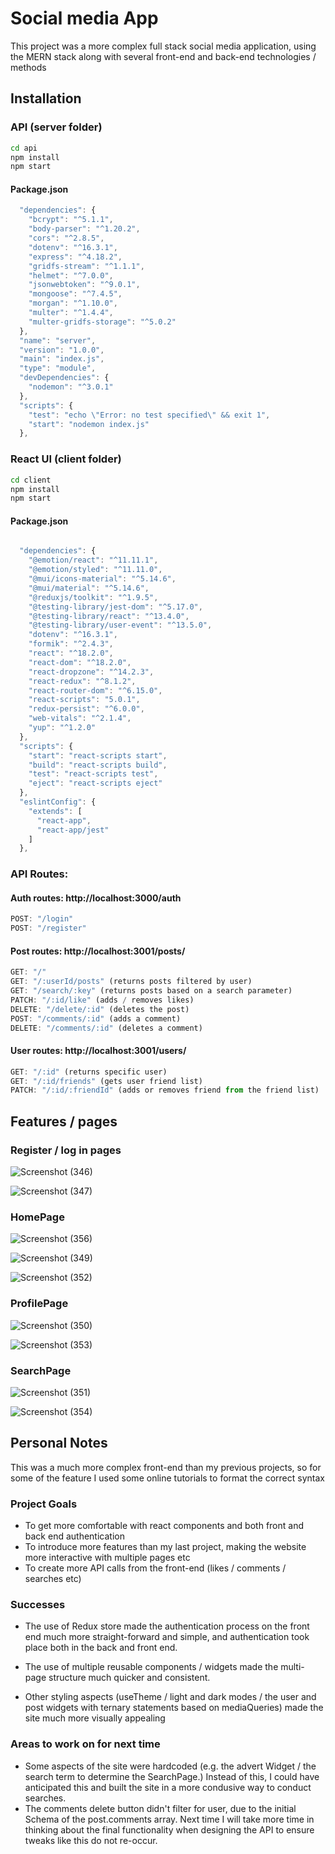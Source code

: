 # Social media App

This project was a more complex full stack social media application, using the MERN stack along with several front-end and back-end technologies / methods

## Installation

### API (server folder)

```bash
cd api
npm install
npm start
```
#### Package.json

```javascript
  "dependencies": {
    "bcrypt": "^5.1.1",
    "body-parser": "^1.20.2",
    "cors": "^2.8.5",
    "dotenv": "^16.3.1",
    "express": "^4.18.2",
    "gridfs-stream": "^1.1.1",
    "helmet": "^7.0.0",
    "jsonwebtoken": "^9.0.1",
    "mongoose": "^7.4.5",
    "morgan": "^1.10.0",
    "multer": "^1.4.4",
    "multer-gridfs-storage": "^5.0.2"
  },
  "name": "server",
  "version": "1.0.0",
  "main": "index.js",
  "type": "module",
  "devDependencies": {
    "nodemon": "^3.0.1"
  },
  "scripts": {
    "test": "echo \"Error: no test specified\" && exit 1",
    "start": "nodemon index.js"
  },

```

### React UI (client folder)

```bash
cd client
npm install
npm start
```
#### Package.json

``` javascript

  "dependencies": {
    "@emotion/react": "^11.11.1",
    "@emotion/styled": "^11.11.0",
    "@mui/icons-material": "^5.14.6",
    "@mui/material": "^5.14.6",
    "@reduxjs/toolkit": "^1.9.5",
    "@testing-library/jest-dom": "^5.17.0",
    "@testing-library/react": "^13.4.0",
    "@testing-library/user-event": "^13.5.0",
    "dotenv": "^16.3.1",
    "formik": "^2.4.3",
    "react": "^18.2.0",
    "react-dom": "^18.2.0",
    "react-dropzone": "^14.2.3",
    "react-redux": "^8.1.2",
    "react-router-dom": "^6.15.0",
    "react-scripts": "5.0.1",
    "redux-persist": "^6.0.0",
    "web-vitals": "^2.1.4",
    "yup": "^1.2.0"
  },
  "scripts": {
    "start": "react-scripts start",
    "build": "react-scripts build",
    "test": "react-scripts test",
    "eject": "react-scripts eject"
  },
  "eslintConfig": {
    "extends": [
      "react-app",
      "react-app/jest"
    ]
  },

```

### API Routes:

#### Auth routes: http://localhost:3000/auth
```javascript
POST: "/login"
POST: "/register"
```

#### Post routes: http://localhost:3001/posts/
```javascript
GET: "/"
GET: "/:userId/posts" (returns posts filtered by user)
GET: "/search/:key" (returns posts based on a search parameter)
PATCH: "/:id/like" (adds / removes likes)
DELETE: "/delete/:id" (deletes the post)
POST: "/comments/:id" (adds a comment)
DELETE: "/comments/:id" (deletes a comment)
```
#### User routes: http://localhost:3001/users/
```javascript
GET: "/:id" (returns specific user)
GET: "/:id/friends" (gets user friend list)
PATCH: "/:id/:friendId" (adds or removes friend from the friend list)
```
## Features / pages

### Register / log in pages

![Screenshot (346)](https://github.com/wells1989/Full-stack-blog/assets/122035759/c13b75ee-d7eb-4605-9f3a-bd383785aa35)

![Screenshot (347)](https://github.com/wells1989/Full-stack-blog/assets/122035759/9fa7cf81-1e59-4f6b-856b-50d3218c5893)

### HomePage

![Screenshot (356)](https://github.com/wells1989/Full-stack-blog/assets/122035759/6b52fd0a-6d25-4776-854b-412b1aa6597e)

![Screenshot (349)](https://github.com/wells1989/Full-stack-blog/assets/122035759/bc85e544-e975-4472-8df7-f50abb494588)

![Screenshot (352)](https://github.com/wells1989/Full-stack-blog/assets/122035759/b1687937-dbd8-42ab-84b2-c27e2028d3ea)

### ProfilePage

![Screenshot (350)](https://github.com/wells1989/Full-stack-blog/assets/122035759/4fae4ea1-6b21-45a1-823a-8b774b396771)

![Screenshot (353)](https://github.com/wells1989/Full-stack-blog/assets/122035759/fdeac80c-9999-474a-97d9-bd10a0defe13)

### SearchPage

![Screenshot (351)](https://github.com/wells1989/Full-stack-blog/assets/122035759/f229793c-6e0f-47aa-bb43-843739b16d11)

![Screenshot (354)](https://github.com/wells1989/Full-stack-blog/assets/122035759/29467ca6-29de-49c6-a422-a223fae022bb)

## Personal Notes

This was a much more complex front-end than my previous projects, so for some of the feature I used some online tutorials to format the correct syntax

### Project Goals

- To get more comfortable with react components and both front and back end authentication
- To introduce more features than my last project, making the website more interactive with multiple pages etc
- To create more API calls from the front-end (likes / comments / searches etc)

### Successes

- The use of Redux store made the authentication process on the front end much more straight-forward and simple, and authentication took place both in the back and front end.

- The use of multiple reusable components / widgets made the multi-page structure much quicker and consistent.

- Other styling aspects (useTheme / light and dark modes / the user and post widgets with ternary statements based on mediaQueries) made the site much more visually appealing

### Areas to work on for next time

- Some aspects of the site were hardcoded (e.g. the advert Widget / the search term to determine the SearchPage.) Instead of this, I could have anticipated this and built the site in a more condusive way to conduct searches.
- The comments delete button didn't filter for user, due to the initial Schema of the post.comments array. Next time I will take more time in thinking about the final functionality when designing the API to ensure tweaks like this do not re-occur.






